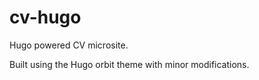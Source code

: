 # cv-hugo

Hugo powered CV microsite. 

Built using the Hugo orbit theme with minor modifications. 
